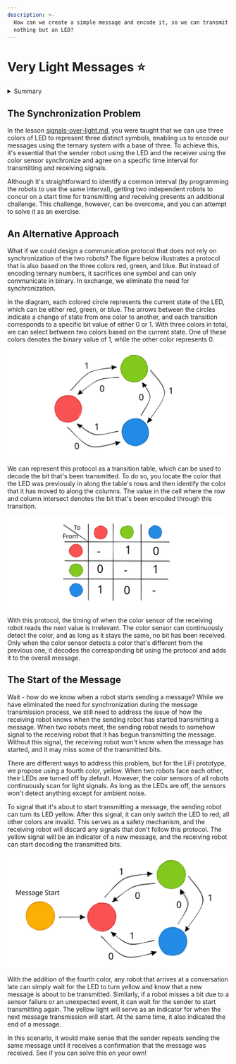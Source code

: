 ```yaml
---
description: >-
  How can we create a simple message and encode it, so we can transmit it using
  nothing but an LED?
---
```


# Very Light Messages ⭐

<details>

<summary>Summary</summary>

In this lesson, you'll learn:

* Why it can be difficult to synchronize the sender (LED) and the receiver (color sensor) when communicating over light.
* How a different approach could look like that doesn't rely on time synchronization.

This lesson is relevant for [Exercise 5: Speed Of Light](https://github.com/winf-hsos/lifi-exercises/raw/main/exercises/05\_exercise\_speed\_of\_light.pdf).

</details>

## The Synchronization Problem

In the lesson [signals-over-light.md](../from-analog-to-digital/signals-over-light.md "mention"), you were taught that we can use three colors of LED to represent three distinct symbols, enabling us to encode our messages using the ternary system with a base of three. To achieve this, it's essential that the sender robot using the LED and the receiver using the color sensor synchronize and agree on a specific time interval for transmitting and receiving signals.&#x20;

Although it's straightforward to identify a common interval (by programming the robots to use the same interval), getting two independent robots to concur on a start time for transmitting and receiving presents an additional challenge. This challenge, however, can be overcome, and you can attempt to solve it as an exercise.

## An Alternative Approach

What if we could design a communication protocol that does not rely on synchronization of the two robots? The figure below illustrates a protocol that is also based on the three colors red, green, and blue. But instead of encoding ternary numbers, it sacrifices one symbol and can only communicate in binary. In exchange, we eliminate the need for synchronization.

In the diagram, each colored circle represents the current state of the LED, which can be either red, green, or blue. The arrows between the circles indicate a change of state from one color to another, and each transition corresponds to a specific bit value of either 0 or 1. With three colors in total, we can select between two colors based on the current state. One of these colors denotes the binary value of 1, while the other color represents 0.



<img src="../../.gitbook/assets/file.excalidraw (17).svg" alt="A protocol based on three states to encode bits." class="gitbook-drawing">

We can represent this protocol as a transition table, which can be used to decode the bit that's been transmitted. To do so, you locate the color that the LED was previously in along the table's rows and then identify the color that it has moved to along the columns. The value in the cell where the row and column intersect denotes the bit that's been encoded through this transition.

<img src="../../.gitbook/assets/file.excalidraw (10).svg" alt="The protocol as a transition table between states." class="gitbook-drawing">

With this protocol, the timing of when the color sensor of the receiving robot reads the next value is irrelevant. The color sensor can continuously detect the color, and as long as it stays the same, no bit has been received. Only when the color sensor detects a color that's different from the previous one, it decodes the corresponding bit using the protocol and adds it to the overall message.

## The Start of the Message

Wait - how do we know when a robot starts sending a message? While we have eliminated the need for synchronization during the message transmission process, we still need to address the issue of how the receiving robot knows when the sending robot has started transmitting a message. When two robots meet, the sending robot needs to somehow signal to the receiving robot that it has begun transmitting the message. Without this signal, the receiving robot won't know when the message has started, and it may miss some of the transmitted bits.

There are different ways to address this problem, but for the LiFi prototype, we propose using a fourth color, yellow. When two robots face each other, their LEDs are turned off by default. However, the color sensors of all robots continuously scan for light signals. As long as the LEDs are off, the sensors won't detect anything except for ambient noise.

To signal that it's about to start transmitting a message, the sending robot can turn its LED yellow. After this signal, it can only switch the LED to red; all other colors are invalid. This serves as a safety mechanism, and the receiving robot will discard any signals that don't follow this protocol. The yellow signal will be an indicator of a new message, and the receiving robot can start decoding the transmitted bits.

<img src="../../.gitbook/assets/file.excalidraw (14).svg" alt="" class="gitbook-drawing">

With the addition of the fourth color, any robot that arrives at a conversation late can simply wait for the LED to turn yellow and know that a new message is about to be transmitted. Similarly, if a robot misses a bit due to a sensor failure or an unexpected event, it can wait for the sender to start transmitting again. The yellow light will serve as an indicator for when the next message transmission will start. At the same time, it also indicated the end of a message.&#x20;

In this scenario, it would make sense that the sender repeats sending the same message until it receives a confirmation that the message was received. See if you can solve this on your own!

